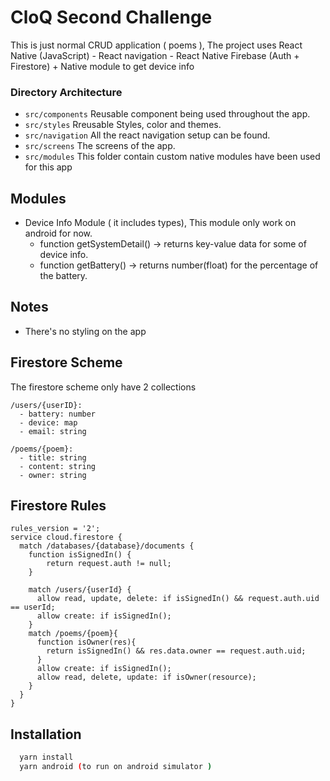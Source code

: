 # CloQ Second Challenge
This is just normal CRUD application ( poems ), The project uses React Native (JavaScript) - React navigation - React Native Firebase (Auth + Firestore) + Native module to get device info

### Directory Architecture

* `src/components` Reusable component being used throughout the app.
* `src/styles` Rreusable Styles, color and themes.
* `src/navigation` All the react navigation setup can be found.
* `src/screens` The screens of the app.
* `src/modules` This folder contain custom native modules have been used for this app

## Modules
- Device Info Module ( it includes types), This module only work on android for now.
  - function getSystemDetail() -> returns key-value data for some of device info.
  - function getBattery() -> returns number(float) for the percentage of the battery.

## Notes
- There's no styling on the app

## Firestore Scheme
The firestore scheme only have 2 collections
```
/users/{userID}:
  - battery: number
  - device: map
  - email: string

/poems/{poem}:
  - title: string
  - content: string
  - owner: string 
```

## Firestore Rules
```
rules_version = '2';
service cloud.firestore {
  match /databases/{database}/documents {
    function isSignedIn() {
    	return request.auth != null;
    }
    
    match /users/{userId} {
      allow read, update, delete: if isSignedIn() && request.auth.uid == userId;
      allow create: if isSignedIn();
    }
    match /poems/{poem}{
      function isOwner(res){
        return isSignedIn() && res.data.owner == request.auth.uid;
      }
      allow create: if isSignedIn();
      allow read, delete, update: if isOwner(resource);
    }
  }
}
```

## Installation

```bash
  yarn install
  yarn android (to run on android simulator )
```
